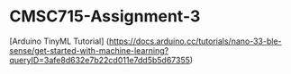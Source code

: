 # CMSC715-Assignment-3

[Arduino TinyML Tutorial] (https://docs.arduino.cc/tutorials/nano-33-ble-sense/get-started-with-machine-learning?queryID=3afe8d632e7b22cd011e7dd5b5d67355)
